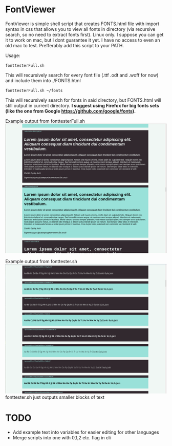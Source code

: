 # FontViewer

FontViewer is simple shell script that creates FONTS.html file with import syntax in css that allows you to view all fonts in directory (via recursive search, so no need to extract fonts first).
Linux only. I suppose you can get it to work on mac, but I dont guarantee it yet. I have no access to even an old mac to test.
Prefferably add this script to your PATH.

Usage:
```
fonttesterFull.sh
```
This will recursively search for every font file (.ttf .odt and .woff for now) and include them into ./FONTS.html
```
fonttesterFull.sh ~/fonts
```
This will recursively search for fonts in said directory, but FONTS.html will still output in current directory. 
__I suggest using Firefox for big fonts sets (like the one from Google https://github.com/google/fonts).__

Example output from fonttesterFull.sh
![fonttesterFull output](screen.png)

Example output from fonttester.sh
![fonttesterFull output](screen2.png)
fonttester.sh just outputs smaller blocks of text

# TODO
- Add example text into variables for easier editing for other languages
- Merge scripts into one with 0,1,2 etc. flag in cli
